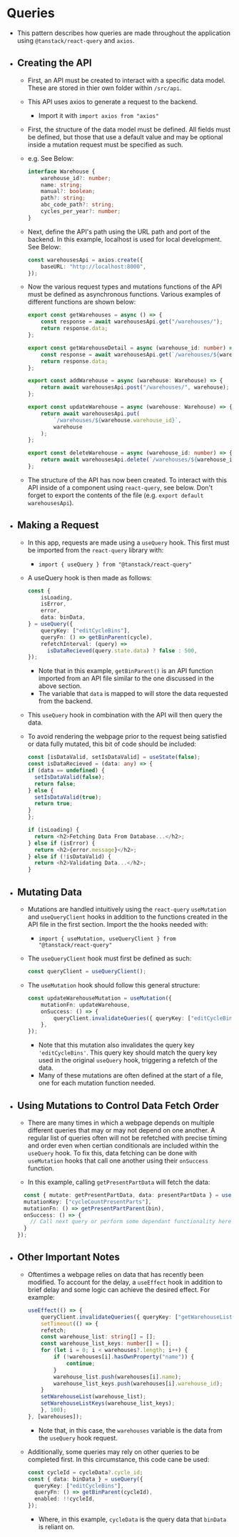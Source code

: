 # Queries

- This pattern describes how queries are made throughout the application using `@tanstack/react-query` and `axios`.

- ## Creating the API

  - First, an API must be created to interact with a specific data model. These are stored in thier own folder within `/src/api`.
  - This API uses axios to generate a request to the backend.
    - Import it with `import axios from "axios"`
  - First, the structure of the data model must be defined. All fields must be defined, but those that use a default value and may be optional inside a mutation request must be specified as such.
  - e.g. See Below:

    ```ts
    interface Warehouse {
        warehouse_id?: number;
        name: string;
        manual?: boolean;
        path?: string;
        abc_code_path?: string;
        cycles_per_year?: number;
    }
    ```

  - Next, define the API's path using the URL path and port of the backend. In this example, localhost is used for local development. See Below:

    ```ts
    const warehousesApi = axios.create({
        baseURL: "http://localhost:8000",
    });
    ```

  - Now the various request types and mutations functions of the API must be defined as asynchronous functions. Various examples of different functions are shown below:

    ```ts
    export const getWarehouses = async () => {
        const response = await warehousesApi.get("/warehouses/");
        return response.data;
    };

    export const getWarehouseDetail = async (warehouse_id: number) => {
        const response = await warehousesApi.get(`/warehouses/${warehouse_id}`);
        return response.data;
    };

    export const addWarehouse = async (warehouse: Warehouse) => {
        return await warehousesApi.post("/warehouses/", warehouse);
    };

    export const updateWarehouse = async (warehouse: Warehouse) => {
        return await warehousesApi.put(
            `/warehouses/${warehouse.warehouse_id}`,
            warehouse
        );
    };

    export const deleteWarehouse = async (warehouse_id: number) => {
        return await warehousesApi.delete(`/warehouses/${warehouse_id}`);
    };
    ```

  - The structure of the API has now been created. To interact with this API inside of a component using `react-query`, see below. Don't forget to export the contents of the file (e.g. `export default warehousesApi`).

- ## Making a Request

  - In this app, requests are made using a `useQuery` hook. This first must be imported from the `react-query` library with:
    - `import { useQuery } from "@tanstack/react-query"`
  - A useQuery hook is then made as follows:

    ```ts
    const {
        isLoading,
        isError,
        error,
        data: binData,
    } = useQuery({
        queryKey: ["editCycleBins"],
        queryFn: () => getBinParent(cycle),
        refetchInterval: (query) =>
          isDataRecieved(query.state.data) ? false : 500,
    });
    ```

    - Note that in this example, `getBinParent()` is an API function imported from an API file similar to the one discussed in the above section.
    - The variable that `data` is mapped to will store the data requested from the backend.
  - This `useQuery` hook in combination with the API will then query the data.
  - To avoid rendering the webpage prior to the request being satisfied or data fully mutated, this bit of code should be included:

    ```ts
    const [isDataValid, setIsDataValid] = useState(false);
    const isDataRecieved = (data: any) => {
    if (data == undefined) {
      setIsDataValid(false);
      return false;
    } else {
      setIsDataValid(true);
      return true;
    }
    };

    if (isLoading) {
      return <h2>Fetching Data From Database...</h2>;
    } else if (isError) {
      return <h2>{error.message}</h2>;
    } else if (!isDataValid) {
      return <h2>Validating Data...</h2>;
    }
    ```

- ## Mutating Data

  - Mutations are handled intuitively using the `react-query` `useMutation` and `useQueryClient` hooks in addition to the functions created in the API file in the first section. Import the the hooks needed with:
    - `import { useMutation, useQueryClient } from "@tanstack/react-query"`
  - The `useQueryClient` hook must first be defined as such:

    ```ts
    const queryClient = useQueryClient();
    ```

  - The `useMutation` hook should follow this general structure:

    ```ts
    const updateWarehouseMutation = useMutation({
        mutationFn: updateWarehouse,
        onSuccess: () => {
            queryClient.invalidateQueries({ queryKey: ["editCycleBins"] });
        },
    });
    ```

    - Note that this mutation also invalidates the query key `'editCycleBins'`. This query key should match the query key used in the original `useQuery` hook, triggering a refetch of the data.
    - Many of these mutations are often defined at the start of a file, one for each mutation function needed.

- ## Using Mutations to Control Data Fetch Order

  - There are many times in which a webpage depends on multiple different queries that may or may not depend on one another. A regular list of queries often will not be refetched with precise timing and order even when certian conditionals are included within the `useQuery` hook. To fix this, data fetching can be done with `useMutation` hooks that call one another using their `onSuccess` function.

  - In this example, calling `getPresentPartData` will fetch the data:

  ```ts
    const { mutate: getPresentPartData, data: presentPartData } = useMutation({
    mutationKey: ["cycleCountPresentParts"],
    mutationFn: () => getPresentPartParent(bin),
    onSuccess: () => {
      // Call next query or perform some dependant functionality here.
    }
  });
  ```

- ## Other Important Notes

  - Oftentimes a webpage relies on data that has recently been modified. To account for the delay, a `useEffect` hook in addition to brief delay and some logic can achieve the desired effect. For example:

    ```ts
    useEffect(() => {
        queryClient.invalidateQueries({ queryKey: ["getWarehouseList"] });
        setTimeout(() => {
        refetch;
        const warehouse_list: string[] = [];
        const warehouse_list_keys: number[] = [];
        for (let i = 0; i < warehouses?.length; i++) {
            if (!warehouses[i].hasOwnProperty("name")) {
                continue;
            }
            warehouse_list.push(warehouses[i].name);
            warehouse_list_keys.push(warehouses[i].warehouse_id);
        }
        setWarehouseList(warehouse_list);
        setWarehouseListKeys(warehouse_list_keys);
        }, 100);
    }, [warehouses]);
    ```

    - Note that, in this case, the `warehouses` variable is the data from the `useQuery` hook request.

  - Additionally, some queries may rely on other queries to be completed first. In this circumstance, this code cane be used:

    ```ts
    const cycleId = cycleData?.cycle_id;
    const { data: binData } = useQuery({
      queryKey: ["editCycleBins"],
      queryFn: () => getBinParent(cycleId),
      enabled: !!cycleId,
    });

    ```

    - Where, in this example, `cycleData` is the query data that `binData` is reliant on.
